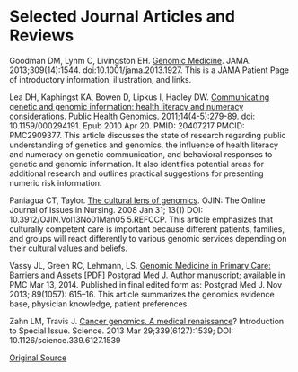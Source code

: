 # Selected Journal Articles and Reviews

Goodman DM, Lynm C, Livingston EH. [Genomic Medicine][1]. JAMA. 2013;309(14):1544. doi:10.1001/jama.2013.1927. This is a JAMA Patient Page of introductory information, illustration, and links.

Lea DH, Kaphingst KA, Bowen D, Lipkus I, Hadley DW. [Communicating genetic and genomic information: health literacy and numeracy considerations][2]. Public Health Genomics. 2011;14(4-5):279-89. doi: 10.1159/000294191. Epub 2010 Apr 20. PMID: 20407217 PMCID: PMC2909377. This article discusses the state of research regarding public understanding of genetics and genomics, the influence of health literacy and numeracy on genetic communication, and behavioral responses to genetic and genomic information. It also identifies potential areas for additional research and outlines practical suggestions for presenting numeric risk information.

Paniagua CT, Taylor. [The cultural lens of genomics][3]. OJIN: The Online Journal of Issues in Nursing. 2008 Jan 31; 13(1) DOI: 10.3912/OJIN.Vol13No01Man05 5.REFCCP. This article emphasizes that culturally competent care is important because different patients, families, and groups will react differently to various genomic services depending on their cultural values and beliefs.

Vassy JL, Green RC, Lehmann, LS. [Genomic Medicine in Primary Care: Barriers and Assets][4] [PDF] Postgrad Med J. Author manuscript; available in PMC Mar 13, 2014. Published in final edited form as: Postgrad Med J. Nov 2013; 89(1057): 615–16. This article summarizes the genomics evidence base, physician knowledge, patient preferences.

Zahn LM, Travis J. [Cancer genomics. A medical renaissance][5]? Introduction to Special Issue. Science. 2013 Mar 29;339(6127):1539; DOI: 10.1126/science.339.6127.1539

[Original Source](http://www.nlm.nih.gov/services/Subject_Guides/geneticsandgenomics/journalarticlesandreviews/ "Original Source-National Library of Medicine")

[1]: http://jama.jamanetwork.com/article.aspx?articleid=1677375
[2]: http://www.ncbi.nlm.nih.gov/pubmed/20407217
[3]: http://www.nursingworld.org/MainMenuCategories/ANAMarketplace/ANAPeriodicals/OJIN/TableofContents/vol132008/No1Jan08/CulturalLens.html
[4]: http://www.ncbi.nlm.nih.gov/pmc/articles/PMC3951755/pdf/nihms-559027.pdf
[5]: http://www.sciencemag.org/content/339/6127/1539.long
[6]: /services/Subject_Guides/geneticsandgenomics/federalresources/index.html
[7]: /services/Subject_Guides/geneticsandgenomics/encyclopediasandbooks/index.html
  